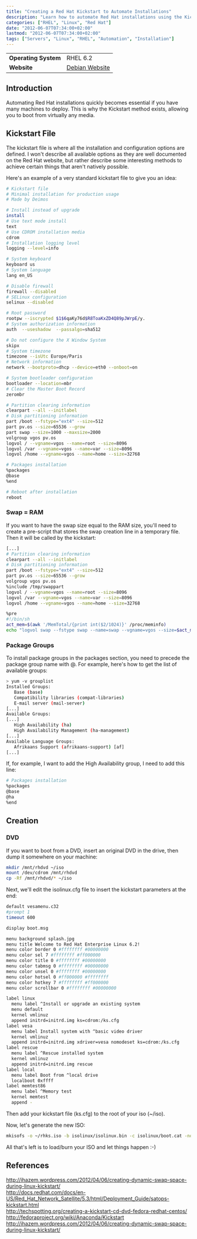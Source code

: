 ```yaml
---
title: "Creating a Red Hat Kickstart to Automate Installations"
description: "Learn how to automate Red Hat installations using the Kickstart method to deploy multiple machines efficiently."
categories: ["RHEL", "Linux", "Red Hat"]
date: "2012-06-07T07:34:00+02:00"
lastmod: "2012-06-07T07:34:00+02:00"
tags: ["Servers", "Linux", "RHEL", "Automation", "Installation"]
---
```



|||
|-|-|
| **Operating System** | RHEL 6.2 |
| **Website** | [Debian Website](https://www.debian.org) |


## Introduction

Automating Red Hat installations quickly becomes essential if you have many machines to deploy. This is why the Kickstart method exists, allowing you to boot from virtually any media.

## Kickstart File

The kickstart file is where all the installation and configuration options are defined. I won't describe all available options as they are well documented on the Red Hat website, but rather describe some interesting methods to achieve certain things that aren't natively possible.

Here's an example of a very standard kickstart file to give you an idea:

```bash
# Kickstart file
# Minimal installation for production usage
# Made by Deimos

# Install instead of upgrade
install
# Use text mode install
text
# Use CDROM installation media
cdrom
# Installation logging level
logging --level=info

# System keyboard
keyboard us
# System language
lang en_US

# Disable firewall
firewall --disabled
# SELinux configuration
selinux --disabled

# Root password
rootpw --iscrypted $1$6qaKy76d$R8ToaKxZD4Q89pJWrpE/y.
# System authorization information
auth  --useshadow  --passalgo=sha512

# Do not configure the X Window System
skipx
# System timezone
timezone --isUtc Europe/Paris
# Network information
network --bootproto=dhcp --device=eth0 --onboot=on

# System bootloader configuration
bootloader --location=mbr
# Clear the Master Boot Record
zerombr

# Partition clearing information
clearpart --all --initlabel
# Disk partitioning information
part /boot --fstype="ext4" --size=512
part pv.os --size=65536 --grow
part swap --size=1000 --maxsize=2000
volgroup vgos pv.os
logvol / --vgname=vgos --name=root --size=8096
logvol /var --vgname=vgos --name=var --size=8096
logvol /home --vgname=vgos --name=home --size=32768

# Packages installation
%packages
@base
%end

# Reboot after installation
reboot
```

### Swap = RAM

If you want to have the swap size equal to the RAM size, you'll need to create a pre-script that stores the swap creation line in a temporary file. Then it will be called by the kickstart:

```bash
[...]
# Partition clearing information
clearpart --all --initlabel
# Disk partitioning information
part /boot --fstype="ext4" --size=512
part pv.os --size=65536 --grow
volgroup vgos pv.os
%include /tmp/swappart
logvol / --vgname=vgos --name=root --size=8096
logvol /var --vgname=vgos --name=var --size=8096
logvol /home --vgname=vgos --name=home --size=32768

%pre
#!/bin/sh
act_mem=$(awk '/MemTotal/{print int($2/1024)}' /proc/meminfo)
echo "logvol swap --fstype swap --name=swap --vgname=vgos --size=$act_mem" > /tmp/swappart
```

### Package Groups

To install package groups in the packages section, you need to precede the package group name with @. For example, here's how to get the list of available groups:

```bash
> yum -v grouplist
Installed Groups:
   Base (base)
   Compatibility libraries (compat-libraries)
   E-mail server (mail-server)
[...]
Available Groups:
[...]
   High Availability (ha)
   High Availability Management (ha-management)
[...]
Available Language Groups:
   Afrikaans Support (afrikaans-support) [af]
[...]
```

If, for example, I want to add the High Availability group, I need to add this line:

```bash
# Packages installation
%packages
@base
@ha
%end
```

## Creation

### DVD

If you want to boot from a DVD, insert an original DVD in the drive, then dump it somewhere on your machine:

```bash
mkdir /mnt/rhdvd ~/iso
mount /dev/cdrom /mnt/rhdvd
cp -Rf /mnt/rhdvd/* ~/iso
```

Next, we'll edit the isolinux.cfg file to insert the kickstart parameters at the end:

``` bash hl_lines="22 26"
default vesamenu.c32
#prompt 1
timeout 600

display boot.msg

menu background splash.jpg
menu title Welcome to Red Hat Enterprise Linux 6.2!
menu color border 0 #ffffffff #00000000
menu color sel 7 #ffffffff #ff000000
menu color title 0 #ffffffff #00000000
menu color tabmsg 0 #ffffffff #00000000
menu color unsel 0 #ffffffff #00000000
menu color hotsel 0 #ff000000 #ffffffff
menu color hotkey 7 #ffffffff #ff000000
menu color scrollbar 0 #ffffffff #00000000

label linux
  menu label ^Install or upgrade an existing system
  menu default
  kernel vmlinuz
  append initrd=initrd.img ks=cdrom:/ks.cfg
label vesa
  menu label Install system with ^basic video driver
  kernel vmlinuz
  append initrd=initrd.img xdriver=vesa nomodeset ks=cdrom:/ks.cfg
label rescue
  menu label ^Rescue installed system
  kernel vmlinuz
  append initrd=initrd.img rescue
label local
  menu label Boot from ^local drive
  localboot 0xffff
label memtest86
  menu label ^Memory test
  kernel memtest
  append -
```

Then add your kickstart file (ks.cfg) to the root of your iso (~/iso).

Now, let's generate the new ISO:

```bash
mkisofs -o ~/rhks.iso -b isolinux/isolinux.bin -c isolinux/boot.cat -no-emul-boot -boot-load-size 4 -boot-info-table -J -R -V "RedHatKS" .
```

All that's left is to load/burn your ISO and let things happen :-)

## References

http://ihazem.wordpress.com/2012/04/06/creating-dynamic-swap-space-during-linux-kickstart/  
http://docs.redhat.com/docs/en-US/Red_Hat_Network_Satellite/5.3/html/Deployment_Guide/satops-kickstart.html  
http://techspotting.org/creating-a-kickstart-cd-dvd-fedora-redhat-centos/  
http://fedoraproject.org/wiki/Anaconda/Kickstart  
http://ihazem.wordpress.com/2012/04/06/creating-dynamic-swap-space-during-linux-kickstart/

